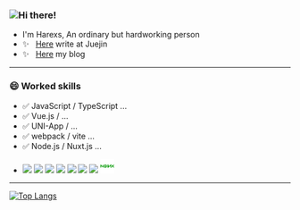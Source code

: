 <!--
**Gu1st/Gu1st** is a ✨ _special_ ✨ repository because its `README.md` (this file) appears on your GitHub profile.

Here are some ideas to get you started:

- 🔭 I’m currently working on ...
- 🌱 I’m currently learning ...
- 👯 I’m looking to collaborate on ...
- 🤔 I’m looking for help with ...
- 💬 Ask me about ...
- 📫 How to reach me: ...
- 😄 Pronouns: ...
- ⚡ Fun fact: ...
-->

### <img src="https://camo.githubusercontent.com/8653492b3ab0c46cc580ad293f0555880ecf8ac82f0a761f17af1335e85e4de6/68747470733a2f2f71706c7573706963747572652e6f73732d636e2d6265696a696e672e616c6979756e63732e636f6d2f364c6a6a51412f48692e676966" height="25">Hi there!
- I'm Harexs, An ordinary but hardworking person
- ✨ &nbsp; [Here](https://juejin.cn/user/281906876257511) write at Juejin 
- ✨ &nbsp; [Here](https://www.gu1st.cn) my blog
 ---
 
### 😄 Worked skills
- ✅ JavaScript / TypeScript ...
- ✅ Vue.js /  ...
- ✅ UNI-App / ...
- ✅ webpack / vite  ...
- ✅ Node.js / Nuxt.js ...  
- <p align="left">
  <code><img  src="https://cdn.jsdelivr.net/gh/devicons/devicon/icons/javascript/javascript-original.svg" height="25"/></code>
  <code><img src="https://cdn.jsdelivr.net/gh/devicons/devicon/icons/typescript/typescript-original.svg" height="25"/></code>
  <code><img src="https://cdn.jsdelivr.net/gh/devicons/devicon/icons/nodejs/nodejs-original.svg" height="25"/></code>
  <code><img src="https://cdn.jsdelivr.net/gh/devicons/devicon/icons/react/react-original.svg" height="25"/></code>
  <code><img src="https://cdn.jsdelivr.net/gh/devicons/devicon/icons/vuejs/vuejs-original.svg" height="25"/></code>
  <code><img src="https://cdn.jsdelivr.net/gh/devicons/devicon/icons/nuxtjs/nuxtjs-original.svg" height="25"/></code>
  <code><img src="https://cdn.jsdelivr.net/gh/devicons/devicon/icons/sass/sass-original.svg" height="25"/></code>
  <code><img src="https://github.com/devicons/devicon/blob/v2.15.1/icons/nginx/nginx-original.svg" height="25"/></code>
</p>

---
[![Top Langs](https://github-readme-stats.vercel.app/api/top-langs/?username=Gu1st&layout=compact)](https://github.com/Gu1st)
